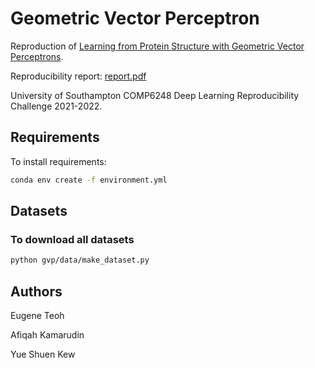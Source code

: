 # Geometric Vector Perceptron

Reproduction of [Learning from Protein Structure with Geometric Vector Perceptrons](https://openreview.net/pdf?id=1YLJDvSx6J4).

Reproducibility report: [report.pdf](report.pdf)

University of Southampton COMP6248 Deep Learning Reproducibility Challenge 2021-2022.

## Requirements

To install requirements:

```bash
conda env create -f environment.yml
```

## Datasets

### To download all datasets

```bash
python gvp/data/make_dataset.py
```

## Authors

Eugene Teoh

Afiqah Kamarudin

Yue Shuen Kew
